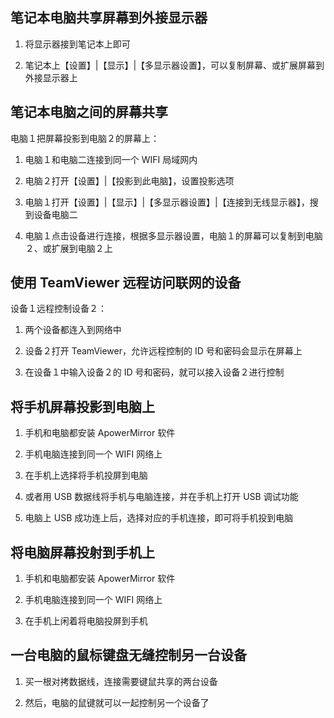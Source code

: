 
## 笔记本电脑共享屏幕到外接显示器

1. 将显示器接到笔记本上即可

2. 笔记本上【设置】|【显示】|【多显示器设置】，可以复制屏幕、或扩展屏幕到外接显示器上


## 笔记本电脑之间的屏幕共享

电脑１把屏幕投影到电脑２的屏幕上：

1. 电脑１和电脑二连接到同一个 WIFI 局域网内

2. 电脑２打开【设置】|【投影到此电脑】，设置投影选项

3. 电脑１打开【设置】|【显示】|【多显示器设置】|【连接到无线显示器】，搜到设备电脑二

4. 电脑１点击设备进行连接，根据多显示器设置，电脑１的屏幕可以复制到电脑２、或扩展到电脑２上


## 使用 TeamViewer 远程访问联网的设备

设备１远程控制设备２：

1. 两个设备都连入到网络中

2. 设备２打开 TeamViewer，允许远程控制的 ID 号和密码会显示在屏幕上

3. 在设备１中输入设备２的 ID 号和密码，就可以接入设备２进行控制


## 将手机屏幕投影到电脑上

1. 手机和电脑都安装 ApowerMirror 软件

2. 手机电脑连接到同一个 WIFI 网络上

3. 在手机上选择将手机投屏到电脑

4. 或者用 USB 数据线将手机与电脑连接，并在手机上打开 USB 调试功能

5. 电脑上 USB 成功连上后，选择对应的手机连接，即可将手机投到电脑


## 将电脑屏幕投射到手机上

1. 手机和电脑都安装 ApowerMirror 软件

2. 手机电脑连接到同一个 WIFI 网络上

3. 在手机上闲着将电脑投屏到手机


## 一台电脑的鼠标键盘无缝控制另一台设备

1. 买一根对拷数据线，连接需要键鼠共享的两台设备

2. 然后，电脑的鼠键就可以一起控制另一个设备了

